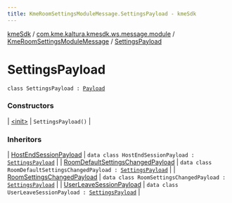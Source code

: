 ```yaml
---
title: KmeRoomSettingsModuleMessage.SettingsPayload - kmeSdk
---
```


[kmeSdk](../../../index.html) / [com.kme.kaltura.kmesdk.ws.message.module](../../index.html) / [KmeRoomSettingsModuleMessage](../index.html) / [SettingsPayload](./index.html)

# SettingsPayload

`class SettingsPayload : `[`Payload`](../../../com.kme.kaltura.kmesdk.ws.message/-kme-message/-payload/index.html)

### Constructors

| [&lt;init&gt;](-init-.html) | `SettingsPayload()` |

### Inheritors

| [HostEndSessionPayload](../-host-end-session-payload/index.html) | `data class HostEndSessionPayload : `[`SettingsPayload`](./index.html) |
| [RoomDefaultSettingsChangedPayload](../-room-default-settings-changed-payload/index.html) | `data class RoomDefaultSettingsChangedPayload : `[`SettingsPayload`](./index.html) |
| [RoomSettingsChangedPayload](../-room-settings-changed-payload/index.html) | `data class RoomSettingsChangedPayload : `[`SettingsPayload`](./index.html) |
| [UserLeaveSessionPayload](../-user-leave-session-payload/index.html) | `data class UserLeaveSessionPayload : `[`SettingsPayload`](./index.html) |

